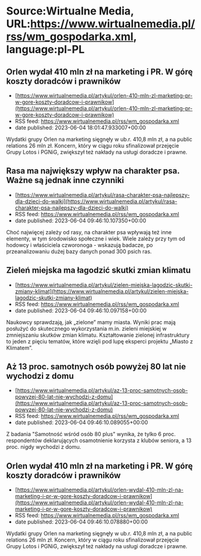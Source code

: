 # Source:Wirtualne Media, URL:https://www.wirtualnemedia.pl/rss/wm_gospodarka.xml, language:pl-PL

## Orlen wydał 410 mln zł na marketing i PR. W górę koszty doradców i prawników
 - [https://www.wirtualnemedia.pl/artykul/orlen-410-mln-zl-marketing-pr-w-gore-koszty-doradcow-i-prawnikow](https://www.wirtualnemedia.pl/artykul/orlen-410-mln-zl-marketing-pr-w-gore-koszty-doradcow-i-prawnikow)
 - RSS feed: https://www.wirtualnemedia.pl/rss/wm_gospodarka.xml
 - date published: 2023-06-04 18:01:47.933007+00:00

Wydatki grupy Orlen na marketing sięgnęły w ub.r. 410,8 mln zł, a na public relations 26 mln zł. Koncern, który w ciągu roku sfinalizował przejęcie Grupy Lotos i PGNiG, zwiększył też nakłady na usługi doradcze i prawne.

## Rasa ma największy wpływ na charakter psa. Ważne są jednak inne czynniki
 - [https://www.wirtualnemedia.pl/artykul/rasa-charakter-psa-najlepszy-dla-dzieci-do-walki](https://www.wirtualnemedia.pl/artykul/rasa-charakter-psa-najlepszy-dla-dzieci-do-walki)
 - RSS feed: https://www.wirtualnemedia.pl/rss/wm_gospodarka.xml
 - date published: 2023-06-04 09:46:10.107350+00:00

Choć najwięcej zależy od rasy, na charakter psa wpływają też inne elementy, w tym środowisko społeczne i wiek. Wiele zależy przy tym od hodowcy i właściciela czworonoga - wskazują badacze, po przeanalizowaniu dużej bazy danych ponad 300 psich ras.

## Zieleń miejska ma łagodzić skutki zmian klimatu
 - [https://www.wirtualnemedia.pl/artykul/zielen-miejska-lagodzic-skutki-zmiany-klimat](https://www.wirtualnemedia.pl/artykul/zielen-miejska-lagodzic-skutki-zmiany-klimat)
 - RSS feed: https://www.wirtualnemedia.pl/rss/wm_gospodarka.xml
 - date published: 2023-06-04 09:46:10.097158+00:00

Naukowcy sprawdzają, jak „zielone” mamy miasta. Wyniki prac mają posłużyć do skutecznego wykorzystania m.in. zieleni miejskiej w zmniejszaniu skutków zmian klimatu. Kształtowanie zielonej infrastruktury to jeden z pięciu tematów, które wzięli pod lupę eksperci projektu „Miasto z Klimatem”.

## Aż 13 proc. samotnych osób powyżej 80 lat nie wychodzi z domu
 - [https://www.wirtualnemedia.pl/artykul/az-13-proc-samotnych-osob-powyzej-80-lat-nie-wychodzi-z-domu](https://www.wirtualnemedia.pl/artykul/az-13-proc-samotnych-osob-powyzej-80-lat-nie-wychodzi-z-domu)
 - RSS feed: https://www.wirtualnemedia.pl/rss/wm_gospodarka.xml
 - date published: 2023-06-04 09:46:10.089055+00:00

Z badania "Samotność wśród osób 80 plus" wynika, że tylko 6 proc. respondentów deklarujących osamotnienie korzysta z klubów seniora, a 13 proc. nigdy wychodzi z domu.

## Orlen wydał 410 mln zł na marketing i PR. W górę koszty doradców i prawników
 - [https://www.wirtualnemedia.pl/artykul/orlen-wydal-410-mln-zl-na-marketing-i-pr-w-gore-koszty-doradcow-i-prawnikow](https://www.wirtualnemedia.pl/artykul/orlen-wydal-410-mln-zl-na-marketing-i-pr-w-gore-koszty-doradcow-i-prawnikow)
 - RSS feed: https://www.wirtualnemedia.pl/rss/wm_gospodarka.xml
 - date published: 2023-06-04 09:46:10.078880+00:00

Wydatki grupy Orlen na marketing sięgnęły w ub.r. 410,8 mln zł, a na public relations 26 mln zł. Koncern, który w ciągu roku sfinalizował przejęcie Grupy Lotos i PGNiG, zwiększył też nakłady na usługi doradcze i prawne.

